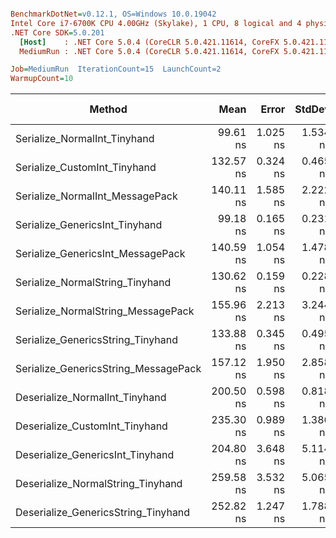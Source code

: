 ``` ini

BenchmarkDotNet=v0.12.1, OS=Windows 10.0.19042
Intel Core i7-6700K CPU 4.00GHz (Skylake), 1 CPU, 8 logical and 4 physical cores
.NET Core SDK=5.0.201
  [Host]    : .NET Core 5.0.4 (CoreCLR 5.0.421.11614, CoreFX 5.0.421.11614), X64 RyuJIT
  MediumRun : .NET Core 5.0.4 (CoreCLR 5.0.421.11614, CoreFX 5.0.421.11614), X64 RyuJIT

Job=MediumRun  IterationCount=15  LaunchCount=2  
WarmupCount=10  

```
|                               Method |      Mean |    Error |   StdDev |    Median |  Gen 0 | Gen 1 | Gen 2 | Allocated |
|------------------------------------- |----------:|---------:|---------:|----------:|-------:|------:|------:|----------:|
|         Serialize_NormalInt_Tinyhand |  99.61 ns | 1.025 ns | 1.534 ns |  99.68 ns | 0.0210 |     - |     - |      88 B |
|         Serialize_CustomInt_Tinyhand | 132.57 ns | 0.324 ns | 0.465 ns | 132.42 ns | 0.0210 |     - |     - |      88 B |
|      Serialize_NormalInt_MessagePack | 140.11 ns | 1.585 ns | 2.222 ns | 138.52 ns | 0.0210 |     - |     - |      88 B |
|       Serialize_GenericsInt_Tinyhand |  99.18 ns | 0.165 ns | 0.231 ns |  99.14 ns | 0.0210 |     - |     - |      88 B |
|    Serialize_GenericsInt_MessagePack | 140.59 ns | 1.054 ns | 1.478 ns | 141.46 ns | 0.0210 |     - |     - |      88 B |
|      Serialize_NormalString_Tinyhand | 130.62 ns | 0.159 ns | 0.228 ns | 130.63 ns | 0.0229 |     - |     - |      96 B |
|   Serialize_NormalString_MessagePack | 155.96 ns | 2.213 ns | 3.244 ns | 158.50 ns | 0.0229 |     - |     - |      96 B |
|    Serialize_GenericsString_Tinyhand | 133.88 ns | 0.345 ns | 0.495 ns | 133.86 ns | 0.0229 |     - |     - |      96 B |
| Serialize_GenericsString_MessagePack | 157.12 ns | 1.950 ns | 2.858 ns | 159.15 ns | 0.0229 |     - |     - |      96 B |
|       Deserialize_NormalInt_Tinyhand | 200.50 ns | 0.598 ns | 0.818 ns | 200.36 ns | 0.0248 |     - |     - |     104 B |
|       Deserialize_CustomInt_Tinyhand | 235.30 ns | 0.989 ns | 1.386 ns | 234.96 ns | 0.0248 |     - |     - |     104 B |
|     Deserialize_GenericsInt_Tinyhand | 204.80 ns | 3.648 ns | 5.114 ns | 202.12 ns | 0.0248 |     - |     - |     104 B |
|    Deserialize_NormalString_Tinyhand | 259.58 ns | 3.532 ns | 5.065 ns | 263.07 ns | 0.0324 |     - |     - |     136 B |
|  Deserialize_GenericsString_Tinyhand | 252.82 ns | 1.247 ns | 1.788 ns | 252.07 ns | 0.0324 |     - |     - |     136 B |

